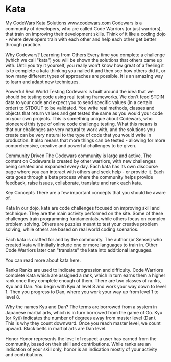 # Kata
My CodeWars Kata Solutions
www.codewars.com
Codewars is a community of developers, who are called Code Warriors (or just warriors), 
that train on improving their development skills. 
Think of it like a coding dojo - where developers train with each other and help each other get better through practice.

Why Codewars?
Learning from Others
Every time you complete a challenge (which we call "kata") you will be shown the solutions that others came up with. Until you try it yourself, you really won't know how great of a feeling it is to complete a kata thinking you nailed it and then see how others did it, or how many different types of approaches are possible. It is an amazing way to learn and adapt new techniques.

Powerful Real World Testing
Codewars is built around the idea that we should be testing code using real testing frameworks. We don't feed STDIN data to your code and expect you to send specific values (in a certain order) to STDOUT to be validated. You write real methods, classes and objects that return values and get tested the same as you would your code on your own projects. This is something unique about Codewars, who pioneered this type of online code challenge testing. What this means is that our challenges are very natural to work with, and the solutions you create can be very natural to the type of code that you would write in production. It also means that more things can be tested - allowing for more comprehensive, creative and powerful challenges to be given.

Community Driven
The Codewars community is large and active. The content on Codewars is created by other warriors, with new challenges being created and expanded every day. Each kata has its own discourse page where you can interact with others and seek help - or provide it. Each kata goes through a beta process where the community helps provide feedback, raise issues, collaborate, translate and rank each kata.

Key Concepts
There are a few important concepts that you should be aware of.

Kata
In our dojo, kata are code challenges focused on improving skill and technique. They are the main activity performed on the site. Some of these challenges train programming fundamentals, while others focus on complex problem solving. Others are puzzles meant to test your creative problem solving, while others are based on real world coding scenarios.

Each kata is crafted for and by the community. The author (or Sensei) who created kata will initially include one or more languages to train in. Other Code Warriors later can "translate" the kata into additional languages.

You can read more about kata here.

Ranks
Ranks are used to indicate progression and difficulty. Code Warriors complete Kata which are assigned a rank, which in turn earns them a higher rank once they complete enough of them. There are two classes of ranks, Kyu and Dan. You begin with Kyu at level 8 and work your way down to level 1. Then you progress to Dan, where you work your way up from level 1 to level 8.

Why the names Kyu and Dan? The terms are borrowed from a system in Japanese martial arts, which is in turn borrowed from the game of Go. Kyu (or Kyū) indicates the number of degrees away from master level (Dan). This is why they count downward. Once you reach master level, we count upward. Black belts in martial arts are Dan level.

Honor
Honor represents the level of respect a user has earned from the community, based on their skill and contributions. While ranks are an indication of your skill only, honor is an indication mostly of your activity and contributions.
